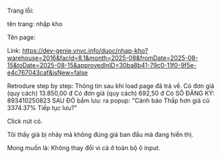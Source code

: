 Trang lỗi:

tên trang: nhập kho

Tên page: 

Link:
https://dev-genie.vnvc.info/duoc/nhap-kho?warehouse=2016&facId=8.1&month=2025-08&fromDate=2025-08-15&toDate=2025-08-15&approvedInID=30ba8b41-79c0-11f0-9f5e-e4c767043caf&isNew=false


Retrodure step by step:
Thông tin sau khi load page đã trả về.
Có đơn giá (quy cách) 13.850,00 đ
Có đơn giá (quy cách) 692,50 đ
Có SÔ ĐĂNG KÝ: 893410250823
SAU ĐÓ bấm lưu:
ra popup: 
"Cảnh báo
Thấp hơn giá cũ 3374.37%
Tiếp tục lưu?"

Click nút có.

Tôi thấy giá bị nhảy mà không đúng giá ban đầu mà đang hiển thị.

Mong muốn là:
Không thay đổi vì cả ở toàn bộ ô input.







